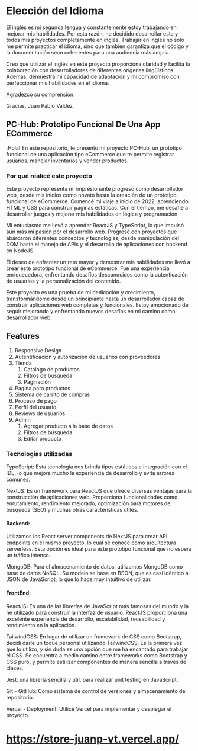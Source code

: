 # Elección del Idioma

El inglés es mi segunda lengua y constantemente estoy trabajando en mejorar mis habilidades. Por esta razón, he decidido desarrollar este y todos mis proyectos completamente en inglés. Trabajar en inglés no solo me permite practicar el idioma, sino que también garantiza que el código y la documentación sean coherentes para una audiencia más amplia.

Creo que utilizar el inglés en este proyecto proporciona claridad y facilita la colaboración con desarrolladores de diferentes orígenes lingüísticos. Además, demuestra mi capacidad de adaptación y mi compromiso con perfeccionar mis habilidades en el idioma.

Agradezco su comprensión.

Gracias,
Juan Pablo Valdez

## PC-Hub: Prototipo Funcional De Una App ECommerce

¡Hola! En este repositorio, te presento mi proyecto PC-Hub, un prototipo funcional de una aplicación tipo eCommerce que te permite registrar usuarios, manejar inventarios y vender productos.

### Por qué realicé este proyecto

Este proyecto representa mi impresionante progreso como desarrollador web, desde mis inicios como novato hasta la creación de un prototipo funcional de eCommerce. Comencé mi viaje a inicio de 2022, aprendiendo HTML y CSS para construir páginas estáticas. Con el tiempo, me desafié a desarrollar juegos y mejorar mis habilidades en lógica y programación.

Mi entusiasmo me llevó a aprender ReactJS y TypeScript, lo que impulsó aún más mi pasión por el desarrollo web. Progresé con proyectos que abarcaron diferentes conceptos y tecnologías, desde manipulación del DOM hasta el manejo de APIs y el desarrollo de aplicaciones con backend en NodeJS.

El deseo de enfrentar un reto mayor y demostrar mis habilidades me llevó a crear este prototipo funcional de eCommerce. Fue una experiencia enriquecedora, enfrentando desafíos desconocidos como la autenticación de usuarios y la personalización del contenido.

Este proyecto es una prueba de mi dedicación y crecimiento, transformándome desde un principiante hasta un desarrollador capaz de construir aplicaciones web completas y funcionales. Estoy emocionado de seguir mejorando y enfrentando nuevos desafíos en mi camino como desarrollador web.

## Features

1. Responsive Design
2. Autentificación y autorización de usuarios con proveedores
3. Tienda
   1. Catalogo de productos
   2. Filtros de búsqueda
   3. Paginación
4. Pagina para productos
5. Sistema de carrito de compras
6. Proceso de pago
7. Perfil del usuario
8. Reviews de usuarios
9. Admin
   1. Agregar producto a la base de datos
   2. Filtros de búsqueda
   3. Editar producto

### Tecnologías utilizadas

TypeScript: Esta tecnología nos brinda tipos estáticos e integración con el IDE, lo que mejora mucho la experiencia de desarrollo y evita errores comunes.

NextJS: Es un framework para ReactJS que ofrece diversas ventajas para la construcción de aplicaciones web. Proporciona funcionalidades como enrutamiento, rendimiento mejorado, optimización para motores de búsqueda (SEO) y muchas otras características útiles.

#### Backend:

Utilizamos los React server components de NextJS para crear API endpoints en el mismo proyecto, lo cual se conoce como arquitectura serverless. Esta opción es ideal para este prototipo funcional que no espera un tráfico intenso.

MongoDB: Para el almacenamiento de datos, utilizamos MongoDB como base de datos NoSQL. Su modelo se basa en BSON, que es casi idéntico al JSON de JavaScript, lo que lo hace muy intuitivo de utilizar.

#### FrontEnd:

ReactJS: Es una de las librerías de JavaScript más famosas del mundo y la he utilizado para construir la interfaz de usuario. ReactJS proporciona una excelente experiencia de desarrollo, escalabilidad, reusabilidad y rendimiento en la aplicación.

TailwindCSS: En lugar de utilizar un framework de CSS como Bootstrap, decidí darle un toque personal utilizando TailwindCSS. Es la primera vez que lo utilizo, y sin duda es una opción que me ha encantado para trabajar el CSS. Se encuentra a medio camino entre frameworks como Bootstrap y CSS puro, y permite estilizar componentes de manera sencilla a través de clases.

Jest: una librería sencilla y útil, para realizar unit testing en JavaScript.

Git - GitHub: Como sistema de control de versiones y almacenamiento del repositorio.

Vercel - Deployment: Utilicé Vercel para implementar y desplegar el proyecto.

# https://store-juanp-vt.vercel.app/

